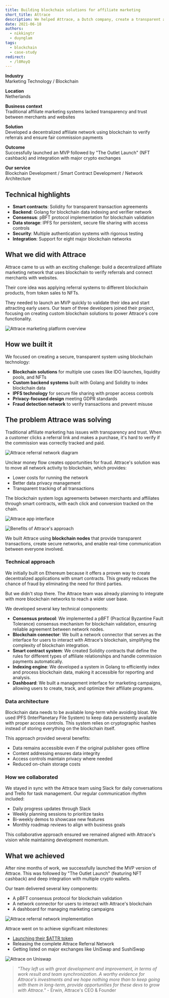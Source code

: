 ```yaml
---
title: Building blockchain solutions for affiliate marketing
short_title: Attrace
description: We helped Attrace, a Dutch company, create a transparent affiliate marketing platform using blockchain technology that connects online merchants with websites in a secure, fraud-resistant way.
date: 2021-06-18
authors:
  - nikkingtr
  - duynglam
tags:
  - blockchain
  - case-study
redirect:
  - /l0RoyQ
---
```


**Industry**\
Marketing Technology / Blockchain

**Location**\
Netherlands

**Business context**\
Traditional affiliate marketing systems lacked transparency and trust between merchants and websites

**Solution**\
Developed a decentralized affiliate network using blockchain to verify referrals and ensure fair commission payments

**Outcome**\
Successfully launched an MVP followed by "The Outlet Launch" (NFT cashback) and integration with major crypto exchanges

**Our service**\
Blockchain Development / Smart Contract Development / Network Architecture

## Technical highlights

- **Smart contracts**: Solidity for transparent transaction agreements
- **Backend**: Golang for blockchain data indexing and verifier network
- **Consensus**: pBFT protocol implementation for blockchain validation
- **Data storage**: IPFS for persistent, secure file sharing with access controls
- **Security**: Multiple authentication systems with rigorous testing
- **Integration**: Support for eight major blockchain networks

## What we did with Attrace

Attrace came to us with an exciting challenge: build a decentralized affiliate marketing network that uses blockchain to verify referrals and connect merchants with websites.

Their core idea was applying referral systems to different blockchain products, from token sales to NFTs.

They needed to launch an MVP quickly to validate their idea and start attracting early users. Our team of three developers joined their project, focusing on creating custom blockchain solutions to power Attrace's core functionality.

![Attrace marketing platform overview](assets/attrace-platform-overview.webp)

## How we built it

We focused on creating a secure, transparent system using blockchain technology:

- **Blockchain solutions** for multiple use cases like IDO launches, liquidity pools, and NFTs
- **Custom backend systems** built with Golang and Solidity to index blockchain data
- **IPFS technology** for secure file sharing with proper access controls
- **Privacy-focused design** meeting GDPR standards
- **Fraud detection network** to verify transactions and prevent misuse

## The problem Attrace was solving

Traditional affiliate marketing has issues with transparency and trust. When a customer clicks a referral link and makes a purchase, it's hard to verify if the commission was correctly tracked and paid.

![Attrace referral network diagram](assets/attrace-referral-network.webp)

Unclear money flow creates opportunities for fraud. Attrace's solution was to move all network activity to blockchain, which provides:

- Lower costs for running the network
- Better data privacy management
- Transparent tracking of all transactions

The blockchain system logs agreements between merchants and affiliates through smart contracts, with each click and conversion tracked on the chain.

![Attrace app interface](assets/attrace-app-interface.webp)

![Benefits of Attrace's approach](assets/attrace-benefits.webp)

We built Attrace using **blockchain nodes** that provide transparent transactions, create secure networks, and enable real-time communication between everyone involved.

### Technical approach

We initially built on Ethereum because it offers a proven way to create decentralized applications with smart contracts. This greatly reduces the chance of fraud by eliminating the need for third parties.

But we didn't stop there. The Attrace team was already planning to integrate with more blockchain networks to reach a wider user base.

We developed several key technical components:

- **Consensus protocol**: We implemented a pBFT (Practical Byzantine Fault Tolerance) consensus mechanism for blockchain validation, ensuring reliable agreement between network nodes.
- **Blockchain connector**: We built a network connector that serves as the interface for users to interact with Attrace's blockchain, simplifying the complexity of blockchain integration.
- **Smart contract system**: We created Solidity contracts that define the rules for different types of affiliate relationships and handle commission payments automatically.
- **Indexing engine**: We developed a system in Golang to efficiently index and process blockchain data, making it accessible for reporting and analysis.
- **Dashboard**: We built a management interface for marketing campaigns, allowing users to create, track, and optimize their affiliate programs.

### Data architecture

Blockchain data needs to be available long-term while avoiding bloat. We used IPFS (InterPlanetary File System) to keep data persistently available with proper access controls. This system relies on cryptographic hashes instead of storing everything on the blockchain itself.

This approach provided several benefits:

- Data remains accessible even if the original publisher goes offline
- Content addressing ensures data integrity
- Access controls maintain privacy where needed
- Reduced on-chain storage costs

### How we collaborated

We stayed in sync with the Attrace team using Slack for daily conversations and Trello for task management. Our regular communication rhythm included:

- Daily progress updates through Slack
- Weekly planning sessions to prioritize tasks
- Bi-weekly demos to showcase new features
- Monthly roadmap reviews to align with business goals

This collaborative approach ensured we remained aligned with Attrace's vision while maintaining development momentum.

## What we achieved

After nine months of work, we successfully launched the MVP version of Attrace. This was followed by "The Outlet Launch" (featuring NFT cashback) and deep integration with multiple crypto wallets.

Our team delivered several key components:

- A pBFT consensus protocol for blockchain validation
- A network connector for users to interact with Attrace's blockchain
- A dashboard for managing marketing campaigns

![Attrace referral network implementation](assets/attrace-referral-network-implementation.webp)

Attrace went on to achieve significant milestones:

- [Launching their $ATTR token](https://medium0.com/attrace/launch-of-attrace-token-attr-8af568436136?source=rss-43b67b0fd75b------2)
- Releasing the complete Attrace Referral Network
- Getting listed on major exchanges like UniSwap and SushiSwap

![Attrace on Uniswap](assets/attrace-uniswap-listing.webp)

> _"They left us with great development and improvement, in terms of work result and team synchronization. A worthy evidence for Attrace's investments and we hope nothing more than to keep going with them in long-term, provide opportunities for these devs to grow with Attrace."_ - Erwin, Attrace's CEO & Founder
